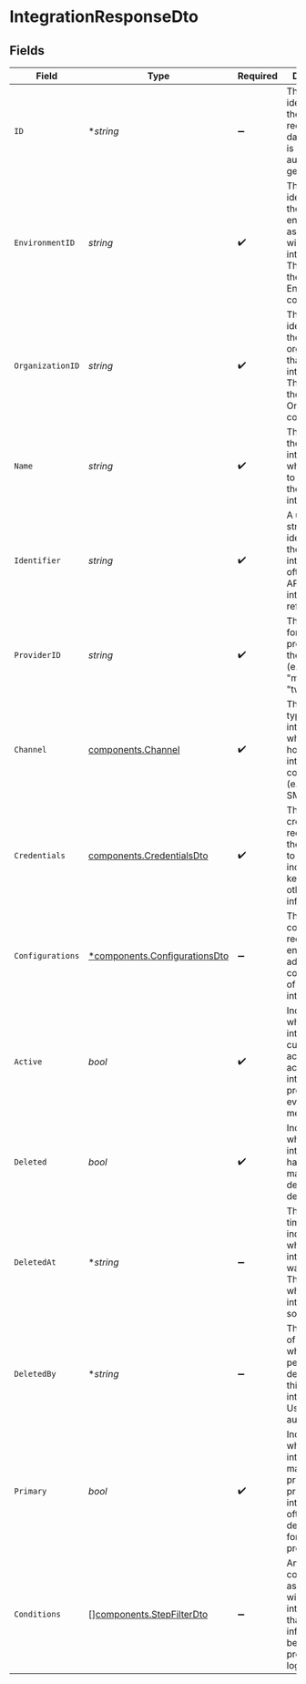 # IntegrationResponseDto


## Fields

| Field                                                                                                                      | Type                                                                                                                       | Required                                                                                                                   | Description                                                                                                                |
| -------------------------------------------------------------------------------------------------------------------------- | -------------------------------------------------------------------------------------------------------------------------- | -------------------------------------------------------------------------------------------------------------------------- | -------------------------------------------------------------------------------------------------------------------------- |
| `ID`                                                                                                                       | **string*                                                                                                                  | :heavy_minus_sign:                                                                                                         | The unique identifier of the integration record in the database. This is automatically generated.                          |
| `EnvironmentID`                                                                                                            | *string*                                                                                                                   | :heavy_check_mark:                                                                                                         | The unique identifier for the environment associated with this integration. This links to the Environment collection.      |
| `OrganizationID`                                                                                                           | *string*                                                                                                                   | :heavy_check_mark:                                                                                                         | The unique identifier for the organization that owns this integration. This links to the Organization collection.          |
| `Name`                                                                                                                     | *string*                                                                                                                   | :heavy_check_mark:                                                                                                         | The name of the integration, which is used to identify it in the user interface.                                           |
| `Identifier`                                                                                                               | *string*                                                                                                                   | :heavy_check_mark:                                                                                                         | A unique string identifier for the integration, often used for API calls or internal references.                           |
| `ProviderID`                                                                                                               | *string*                                                                                                                   | :heavy_check_mark:                                                                                                         | The identifier for the provider of the integration (e.g., "mailgun", "twilio").                                            |
| `Channel`                                                                                                                  | [components.Channel](../../models/components/channel.md)                                                                   | :heavy_check_mark:                                                                                                         | The channel type for the integration, which defines how the integration communicates (e.g., email, SMS).                   |
| `Credentials`                                                                                                              | [components.CredentialsDto](../../models/components/credentialsdto.md)                                                     | :heavy_check_mark:                                                                                                         | The credentials required for the integration to function, including API keys and other sensitive information.              |
| `Configurations`                                                                                                           | [*components.ConfigurationsDto](../../models/components/configurationsdto.md)                                              | :heavy_minus_sign:                                                                                                         | The configurations required for enabling the additional configurations of the integration.                                 |
| `Active`                                                                                                                   | *bool*                                                                                                                     | :heavy_check_mark:                                                                                                         | Indicates whether the integration is currently active. An active integration will process events and messages.             |
| `Deleted`                                                                                                                  | *bool*                                                                                                                     | :heavy_check_mark:                                                                                                         | Indicates whether the integration has been marked as deleted (soft delete).                                                |
| `DeletedAt`                                                                                                                | **string*                                                                                                                  | :heavy_minus_sign:                                                                                                         | The timestamp indicating when the integration was deleted. This is set when the integration is soft deleted.               |
| `DeletedBy`                                                                                                                | **string*                                                                                                                  | :heavy_minus_sign:                                                                                                         | The identifier of the user who performed the deletion of this integration. Useful for audit trails.                        |
| `Primary`                                                                                                                  | *bool*                                                                                                                     | :heavy_check_mark:                                                                                                         | Indicates whether this integration is marked as primary. A primary integration is often the default choice for processing. |
| `Conditions`                                                                                                               | [][components.StepFilterDto](../../models/components/stepfilterdto.md)                                                     | :heavy_minus_sign:                                                                                                         | An array of conditions associated with the integration that may influence its behavior or processing logic.                |